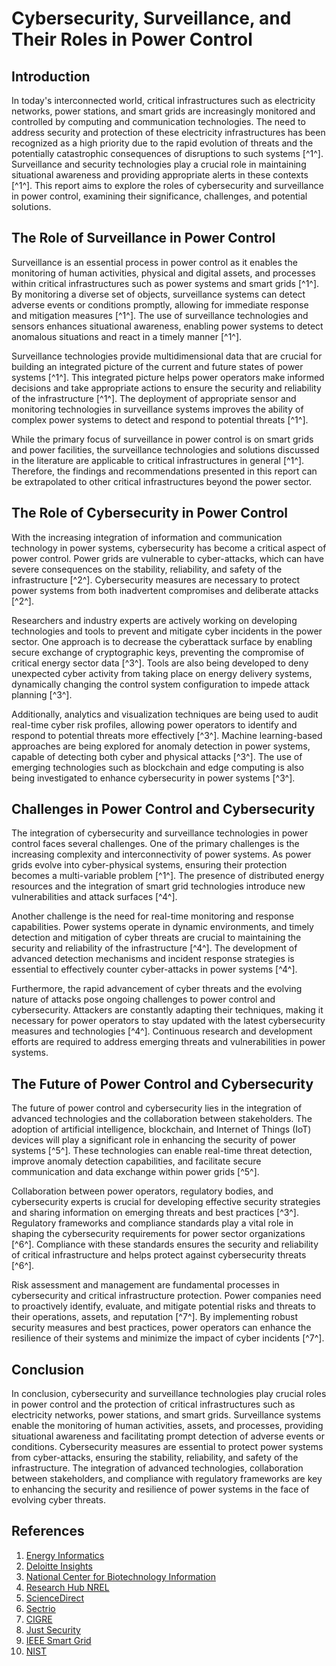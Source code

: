 # Cybersecurity, Surveillance, and Their Roles in Power Control

## Introduction

In today's interconnected world, critical infrastructures such as electricity networks, power stations, and smart grids are increasingly monitored and controlled by computing and communication technologies. The need to address security and protection of these electricity infrastructures has been recognized as a high priority due to the rapid evolution of threats and the potentially catastrophic consequences of disruptions to such systems [^1^]. Surveillance and security technologies play a crucial role in maintaining situational awareness and providing appropriate alerts in these contexts [^1^]. This report aims to explore the roles of cybersecurity and surveillance in power control, examining their significance, challenges, and potential solutions.

## The Role of Surveillance in Power Control

Surveillance is an essential process in power control as it enables the monitoring of human activities, physical and digital assets, and processes within critical infrastructures such as power systems and smart grids [^1^]. By monitoring a diverse set of objects, surveillance systems can detect adverse events or conditions promptly, allowing for immediate response and mitigation measures [^1^]. The use of surveillance technologies and sensors enhances situational awareness, enabling power systems to detect anomalous situations and react in a timely manner [^1^].

Surveillance technologies provide multidimensional data that are crucial for building an integrated picture of the current and future states of power systems [^1^]. This integrated picture helps power operators make informed decisions and take appropriate actions to ensure the security and reliability of the infrastructure [^1^]. The deployment of appropriate sensor and monitoring technologies in surveillance systems improves the ability of complex power systems to detect and respond to potential threats [^1^].

While the primary focus of surveillance in power control is on smart grids and power facilities, the surveillance technologies and solutions discussed in the literature are applicable to critical infrastructures in general [^1^]. Therefore, the findings and recommendations presented in this report can be extrapolated to other critical infrastructures beyond the power sector.

## The Role of Cybersecurity in Power Control

With the increasing integration of information and communication technology in power systems, cybersecurity has become a critical aspect of power control. Power grids are vulnerable to cyber-attacks, which can have severe consequences on the stability, reliability, and safety of the infrastructure [^2^]. Cybersecurity measures are necessary to protect power systems from both inadvertent compromises and deliberate attacks [^2^].

Researchers and industry experts are actively working on developing technologies and tools to prevent and mitigate cyber incidents in the power sector. One approach is to decrease the cyberattack surface by enabling secure exchange of cryptographic keys, preventing the compromise of critical energy sector data [^3^]. Tools are also being developed to deny unexpected cyber activity from taking place on energy delivery systems, dynamically changing the control system configuration to impede attack planning [^3^].

Additionally, analytics and visualization techniques are being used to audit real-time cyber risk profiles, allowing power operators to identify and respond to potential threats more effectively [^3^]. Machine learning-based approaches are being explored for anomaly detection in power systems, capable of detecting both cyber and physical attacks [^3^]. The use of emerging technologies such as blockchain and edge computing is also being investigated to enhance cybersecurity in power systems [^3^].

## Challenges in Power Control and Cybersecurity

The integration of cybersecurity and surveillance technologies in power control faces several challenges. One of the primary challenges is the increasing complexity and interconnectivity of power systems. As power grids evolve into cyber-physical systems, ensuring their protection becomes a multi-variable problem [^1^]. The presence of distributed energy resources and the integration of smart grid technologies introduce new vulnerabilities and attack surfaces [^4^].

Another challenge is the need for real-time monitoring and response capabilities. Power systems operate in dynamic environments, and timely detection and mitigation of cyber threats are crucial to maintaining the security and reliability of the infrastructure [^4^]. The development of advanced detection mechanisms and incident response strategies is essential to effectively counter cyber-attacks in power systems [^4^].

Furthermore, the rapid advancement of cyber threats and the evolving nature of attacks pose ongoing challenges to power control and cybersecurity. Attackers are constantly adapting their techniques, making it necessary for power operators to stay updated with the latest cybersecurity measures and technologies [^4^]. Continuous research and development efforts are required to address emerging threats and vulnerabilities in power systems.

## The Future of Power Control and Cybersecurity

The future of power control and cybersecurity lies in the integration of advanced technologies and the collaboration between stakeholders. The adoption of artificial intelligence, blockchain, and Internet of Things (IoT) devices will play a significant role in enhancing the security of power systems [^5^]. These technologies can enable real-time threat detection, improve anomaly detection capabilities, and facilitate secure communication and data exchange within power grids [^5^].

Collaboration between power operators, regulatory bodies, and cybersecurity experts is crucial for developing effective security strategies and sharing information on emerging threats and best practices [^3^]. Regulatory frameworks and compliance standards play a vital role in shaping the cybersecurity requirements for power sector organizations [^6^]. Compliance with these standards ensures the security and reliability of critical infrastructure and helps protect against cybersecurity threats [^6^].

Risk assessment and management are fundamental processes in cybersecurity and critical infrastructure protection. Power companies need to proactively identify, evaluate, and mitigate potential risks and threats to their operations, assets, and reputation [^7^]. By implementing robust security measures and best practices, power operators can enhance the resilience of their systems and minimize the impact of cyber incidents [^7^].

## Conclusion

In conclusion, cybersecurity and surveillance technologies play crucial roles in power control and the protection of critical infrastructures such as electricity networks, power stations, and smart grids. Surveillance systems enable the monitoring of human activities, assets, and processes, providing situational awareness and facilitating prompt detection of adverse events or conditions. Cybersecurity measures are essential to protect power systems from cyber-attacks, ensuring the stability, reliability, and safety of the infrastructure. The integration of advanced technologies, collaboration between stakeholders, and compliance with regulatory frameworks are key to enhancing the security and resilience of power systems in the face of evolving cyber threats.

## References

1. [Energy Informatics](https://energyinformatics.springeropen.com/articles/10.1186/s42162-018-0019-1)
2. [Deloitte Insights](https://www2.deloitte.com/us/en/insights/industry/power-and-utilities/cyber-risk-electric-power-sector.html)
3. [National Center for Biotechnology Information](https://www.ncbi.nlm.nih.gov/pmc/articles/PMC8473297/)
4. [Research Hub NREL](https://research-hub.nrel.gov/en/publications/assessing-the-impact-of-cybersecurity-attacks-on-energy-systems-a)
5. [ScienceDirect](https://www.sciencedirect.com/science/article/pii/S030626192300661X)
6. [Sectrio](https://sectrio.com/blog/complete-guide-to-ot-ics-security-in-power-sector/)
7. [CIGRE](https://www.cigre.org/article/about-the-key-role-of-cyber-security-in-power-system-resilience)
8. [Just Security](https://www.justsecurity.org/29240/surveillance-power/)
9. [IEEE Smart Grid](https://smartgrid.ieee.org/bulletins/november-2019/the-cyber-physical-security-of-the-power-grid)
10. [NIST](https://www.nist.gov/programs-projects/cybersecurity-smart-grid-systems)